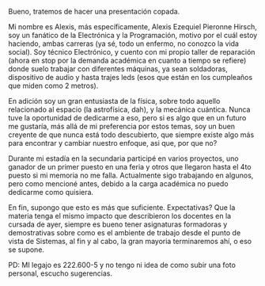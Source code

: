 Bueno, tratemos de hacer una presentación copada.  

Mi nombre es Alexis, más específicamente, Alexis Ezequiel Pieronne Hirsch, soy un fanático de la Electrónica y la Programación, motivo por el cuál estoy haciendo, ambas carreras (ya sé, todo un enfermo, no conozco la vida social). Soy técnico Electrónico, y cuento con mi propio taller de reparación (ahora en stop por la demanda académica en cuanto a tiempo se refiere) donde suelo trabajar con diferentes máquinas, ya sean soldadoras, dispositivo de audio y hasta trajes leds (esos que están en los cumpleaños que miden como 2 metros).

En adición soy un gran entusiasta de la física, sobre todo aquello relacionado al espacio (la astrofísica, dah), y la mecánica cuántica. Nunca tuve la oportunidad de dedicarme a eso, pero si es algo que en un futuro me gustaría, más allá de mi preferencia por estos temas, soy un buen creyente de que nunca está todo descubierto, que siempre existe algo más para encontrar y cambiar nuestro enfoque, asi que, por que no?

Durante mi estadía en la secundaria participé en varios proyectos, uno ganador de un primer puesto en una feria y otros que llegaron hasta el 4to puesto si mi memoria no me falla. Actualmente sigo trabajando en algunos, pero como mencioné antes, debido a la carga académica no puedo dedicarme como quisiera. 

En fin, supongo que esto es más que suficiente. Expectativas? Que la materia tenga el mismo impacto que describieron los docentes en la cursada de ayer, siempre es bueno tener asignaturas formadoras y demostrativas sobre como es el ambiente de trabajo desde el punto de vista de Sistemas, al fin y al cabo, la gran mayoria terminaremos ahí, o eso se supone. 

PD: MI legajo es 222.600-5 y no tengo ni idea de como subir una foto personal, escucho sugerencias.
